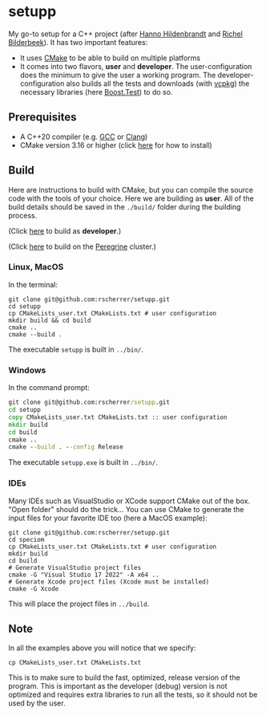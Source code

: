 # setupp

My go-to setup for a C++ project (after [Hanno Hildenbrandt](https://github.com/HHildenbrandt) and [Richel Bilderbeek](https://github.com/richelbilderbeek)). It has two important features:
* It uses [CMake](https://cmake.org) to be able to build on multiple platforms
* It comes into two flavors, **user** and **developer**. The user-configuration does the minimum to give the user a working program. The developer-configuration also builds all the tests and downloads (with [vcpkg](https://github.com/rscherrer/vcpkg)) the necessary libraries (here [Boost.Test](https://github.com/boostorg/test)) to do so.

## Prerequisites

* A C++20 compiler (e.g. [GCC](https://gcc.gnu.org) or [Clang](https://clang.llvm.org))
* CMake version 3.16 or higher (click [here](docs/CMAKE.md) for how to install)

## Build

Here are instructions to build with CMake, but you can compile the source code with the tools of your choice. Here we are building as **user**. All of the build details should be saved in the `./build/` folder during the building process.

(Click [here](docs/BUILD.md) to build as **developer**.)

(Click [here](docs/PEREGRINE.md) to build on the [Peregrine](https://www.rug.nl/society-business/centre-for-information-technology/research/services/hpc/facilities/peregrine-hpc-cluster?lang=en) cluster.)

### Linux, MacOS

In the terminal:

```shell
git clone git@github.com:rscherrer/setupp.git
cd setupp
cp CMakeLists_user.txt CMakeLists.txt # user configuration
mkdir build && cd build
cmake ..
cmake --build .
```

The executable `setupp` is built in `../bin/`.

### Windows

In the command prompt:

```cmd
git clone git@github.com:rscherrer/setupp.git
cd setupp
copy CMakeLists_user.txt CMakeLists.txt :: user configuration
mkdir build
cd build
cmake ..
cmake --build . --config Release
```

The executable `setupp.exe` is built in `../bin/`.

### IDEs

Many IDEs such as VisualStudio or XCode support CMake out of the box. "Open folder" should do the trick...
You can use CMake to generate the input files for your favorite IDE too (here a MacOS example):

```shell
git clone git@github.com:rscherrer/setupp.git
cd speciom
cp CMakeLists_user.txt CMakeLists.txt # user configuration
mkdir build
cd build
# Generate VisualStudio project files
cmake -G "Visual Studio 17 2022" -A x64 ..
# Generate Xcode project files (Xcode must be installed)
cmake -G Xcode    
```

This will place the project files in `../build`.

## Note

In all the examples above you will notice that we specify:

```shell
cp CMakeLists_user.txt CMakeLists.txt
```

This is to make sure to build the fast, optimized, release version of the program. This is important as the developer (debug) version is not optimized and requires extra libraries to run all the tests, so it should not be used by the user.
